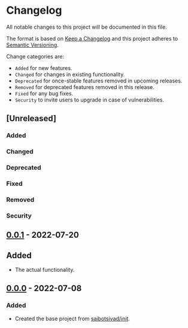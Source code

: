 # Changelog

All notable changes to this project will be documented in this file.

The format is based on [Keep a Changelog](http://keepachangelog.com/en/1.0.0/)
and this project adheres to [Semantic Versioning](http://semver.org/spec/v2.0.0.html).

Change categories are:

* `Added` for new features.
* `Changed` for changes in existing functionality.
* `Deprecated` for once-stable features removed in upcoming releases.
* `Removed` for deprecated features removed in this release.
* `Fixed` for any bug fixes.
* `Security` to invite users to upgrade in case of vulnerabilities.

## [Unreleased]
### Added
### Changed
### Deprecated
### Fixed
### Removed
### Security

## [0.0.1](https://github.com/saibotsivad/mdast-util-noddity/compare/v0.0.0...v0.0.1) - 2022-07-20
## Added
- The actual functionality.

## [0.0.0](https://github.com/saibotsivad/mdast-util-noddity/tree/v0.0.0) - 2022-07-08
### Added
- Created the base project from [saibotsivad/init](https://github.com/saibotsivad/init).
